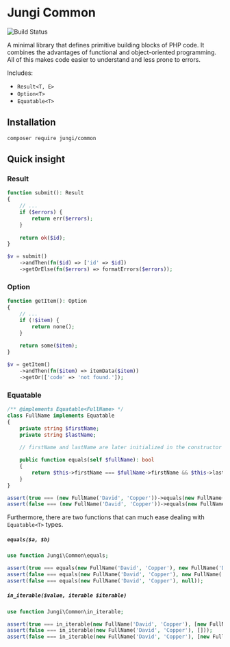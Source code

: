 # Jungi Common

![Build Status](https://github.com/piku235/jungi-common/actions/workflows/continuous-integration.yml/badge.svg)

A minimal library that defines primitive building blocks of PHP code. It combines the advantages of functional
and object-oriented programming. All of this makes code easier to understand and less prone to errors.

Includes:
* `Result<T, E>`
* `Option<T>`
* `Equatable<T>`

## Installation

```text
composer require jungi/common
```

## Quick insight

### Result

```php
function submit(): Result
{
    // ...
    if ($errors) {
        return err($errors);
    }
    
    return ok($id);
}

$v = submit()
    ->andThen(fn($id) => ['id' => $id])
    ->getOrElse(fn($errors) => formatErrors($errors));
```

### Option

```php
function getItem(): Option
{
    // ...
    if (!$item) {
        return none();
    }
    
    return some($item);
}

$v = getItem()
    ->andThen(fn($item) => itemData($item))
    ->getOr(['code' => 'not found.']);
```

### Equatable

```php
/** @implements Equatable<FullName> */
class FullName implements Equatable
{
    private string $firstName;
    private string $lastName;
    
    // firstName and lastName are later initialized in the constructor

    public function equals(self $fullName): bool
    {
        return $this->firstName === $fullName->firstName && $this->lastName === $fullName->lastName;
    }
}

assert(true === (new FullName('David', 'Copper'))->equals(new FullName('David', 'Copper')));
assert(false === (new FullName('David', 'Copper'))->equals(new FullName('David', 'Eton')));
```

Furthermore, there are two functions that can much ease dealing with `Equatable<T>` types.

##### `equals($a, $b)`

```php
use function Jungi\Common\equals;

assert(true === equals(new FullName('David', 'Copper'), new FullName('David', 'Copper')));
assert(false === equals(new FullName('David', 'Copper'), new FullName('David', 'Aston')));
assert(false === equals(new FullName('David', 'Copper'), null));
```

##### `in_iterable($value, iterable $iterable)`

```php
use function Jungi\Common\in_iterable;

assert(true === in_iterable(new FullName('David', 'Copper'), [new FullName('David', 'Copper'), new FullName('James', 'Weston')]));
assert(false === in_iterable(new FullName('David', 'Copper'), []));
assert(false === in_iterable(new FullName('David', 'Copper'), [new FullName('David', 'Aston')]));
```

